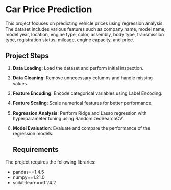 # Car Price Prediction

This project focuses on predicting vehicle prices using regression analysis. The dataset includes various features such as company name, model name, model year, location, engine type, color, assembly, body type, transmission type, registration status, mileage, engine capacity, and price.

## Project Steps
1. **Data Loading**: Load the dataset and perform initial inspection.
2. **Data Cleaning**: Remove unnecessary columns and handle missing values.
3. **Feature Encoding**: Encode categorical variables using Label Encoding.
4. **Feature Scaling**: Scale numerical features for better performance.
5. **Regression Analysis**: Perform Ridge and Lasso regression with hyperparameter tuning using RandomizedSearchCV.
6. **Model Evaluation**: Evaluate and compare the performance of the regression models.

   ## Requirements
The project requires the following libraries:
- pandas==1.4.5
- numpy==1.21.0
- scikit-learn==0.24.2
